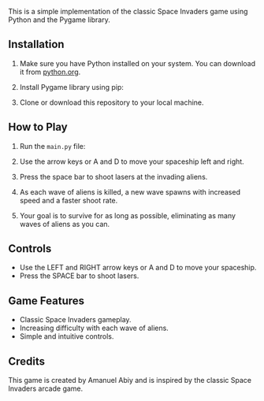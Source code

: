 This is a simple implementation of the classic Space Invaders game using Python and the Pygame library.

## Installation

1. Make sure you have Python installed on your system. You can download it from [python.org](https://www.python.org/downloads/).

2. Install Pygame library using pip:

3. Clone or download this repository to your local machine.

## How to Play

1. Run the `main.py` file:

2. Use the arrow keys or A and D to move your spaceship left and right.

3. Press the space bar to shoot lasers at the invading aliens.

4. As each wave of aliens is killed, a new wave spawns with increased speed and a faster shoot rate.

5. Your goal is to survive for as long as possible, eliminating as many waves of aliens as you can.

## Controls

- Use the LEFT and RIGHT arrow keys or A and D to move your spaceship.
- Press the SPACE bar to shoot lasers.

## Game Features

- Classic Space Invaders gameplay.
- Increasing difficulty with each wave of aliens.
- Simple and intuitive controls.


## Credits

This game is created by Amanuel Abiy and is inspired by the classic Space Invaders arcade game.

